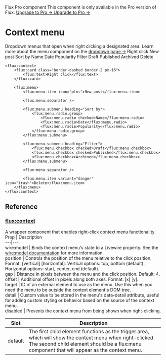 Flux Pro component
This component is only available in the Pro version of Flux. 
[ Upgrade to Pro -> ](https://fluxui.dev/pricing) [ Upgrade to Pro -> ](https://fluxui.dev/pricing)
#  Context menu 
Dropdown menus that open when right clicking a designated area.
Learn more about the menu component on the [dropdown page ->](https://fluxui.dev/components/dropdown)
Right click
New post  Sort by  Name  Date  Popularity  Filter  Draft  Published  Archived  Delete 
 
```
<flux:context>
    <flux:card class="border-dashed border-2 px-16">
        <flux:text>Right click</flux:text>
    </flux:card>

    <flux:menu>
        <flux:menu.item icon="plus">New post</flux:menu.item>

        <flux:menu.separator />

        <flux:menu.submenu heading="Sort by">
            <flux:menu.radio.group>
                <flux:menu.radio checked>Name</flux:menu.radio>
                <flux:menu.radio>Date</flux:menu.radio>
                <flux:menu.radio>Popularity</flux:menu.radio>
            </flux:menu.radio.group>
        </flux:menu.submenu>

        <flux:menu.submenu heading="Filter">
            <flux:menu.checkbox checked>Draft</flux:menu.checkbox>
            <flux:menu.checkbox checked>Published</flux:menu.checkbox>
            <flux:menu.checkbox>Archived</flux:menu.checkbox>
        </flux:menu.submenu>

        <flux:menu.separator />

        <flux:menu.item variant="danger" icon="trash">Delete</flux:menu.item>
    </flux:menu>
</flux:context> 
```

##  Reference 
###  [flux:context](https://fluxui.dev/components/context#fluxcontext)
A wrapper component that enables right-click context menu functionality.
Prop |  Description  
---|---  
wire:model  |  Binds the context menu's state to a Livewire property. See the [wire:model documentation](https://livewire.laravel.com/docs/wire-model) for more information.  
position  |  Controls the position of the menu relative to the click position. Format: [vertical] [horizontal]. Vertical options: top, bottom (default). Horizontal options: start, center, end (default).  
gap  |  Distance in pixels between the menu and the click position. Default: 4.  
offset  |  Additional offset in pixels along both axes. Format: [x] [y].  
target  |  ID of an external element to use as the menu. Use this when you need the menu to be outside the context element's DOM tree.  
detail  |  Custom value to be stored in the menu's data-detail attribute, useful for adding custom styling or behavior based on the source of the context menu.  
disabled  |  Prevents the context menu from being shown when right-clicking.  

Slot |  Description  
---|---  
default  |  The first child element functions as the trigger area, which will show the context menu when right-clicked. The second child element should be a flux:menu component that will appear as the context menu.  
